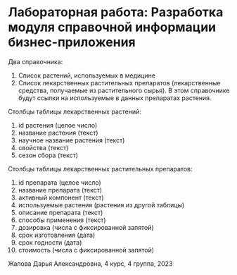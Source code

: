 # Лабораторная работа: Разработка модуля справочной информации бизнес-приложения

Два справочника:
1) Список растений, используемых в медицине
2) Список лекарственных растительных препаратов (лекарственные средства, получаемые из растительного сырья). В этом справочнике будут ссылки на используемые в данных препаратах растения.

Столбцы таблицы лекарственных растений:
1) id растения (целое число)
2) название растения (текст)
3) научное название растения (текст)
4) свойства (текст)
5) сезон сбора (текст)

Столбцы таблицы лекарственных растительных препаратов:
1) id препарата (целое число)
2) название препарата (текст)
3) активный компонент (текст)
4) используемые растения (растения из другой таблицы)
5) описание препарата (текст)
6) способы применения (текст)
7) дозировка (числа с фиксированной запятой)
8) срок изготовления (дата)
9) срок годности (дата)
10) стоимость (числа с фиксированной запятой)

Жалова Дарья Александровна, 4 курс, 4 группа, 2023
